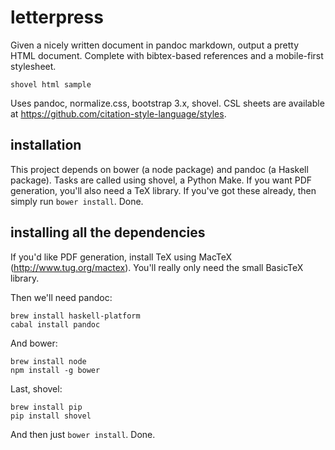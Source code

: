 letterpress
===========

Given a nicely written document in pandoc markdown, output a pretty HTML
document. Complete with bibtex-based references and a mobile-first stylesheet.

`shovel html sample`

Uses pandoc, normalize.css, bootstrap 3.x, shovel. CSL sheets are available at
https://github.com/citation-style-language/styles.

installation
------------

This project depends on bower (a node package) and pandoc (a Haskell package).
Tasks are called using shovel, a Python Make.  If you want PDF generation,
you'll also need a TeX library. If you've got these already, then simply run
`bower install`. Done.

installing all the dependencies
-------------------------------

If you'd like PDF generation, install TeX using MacTeX
(http://www.tug.org/mactex). You'll really only need the small BasicTeX
library.

Then we'll need pandoc:

    brew install haskell-platform
    cabal install pandoc

And bower:

    brew install node
    npm install -g bower

Last, shovel:

    brew install pip
    pip install shovel

And then just `bower install`. Done.
